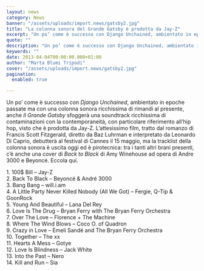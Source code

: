 ```yaml
---
layout: news
category: News
banner: "/assets/uploads/import.news/gatsby2.jpg"
title: "La colonna sonora del Grande Gatsby è prodotta da Jay-Z"
excerpt: "Un po’ come è successo con Django Unchained, ambientato in epoche passate ma con una colonna sonora ricchissima di rimandi al presente, anche Il Grande Gatsby sfoggerà una soundtrack ricchissima di contaminazioni con la contemporaneità, con particolare riferimento all’hip hop, visto che è prodotta da Jay-Z. L’attesissimo film, tratto dal romanzo di Francis Scott Fitzgerald, [&hellip"
quote: ""
description: "Un po’ come è successo con Django Unchained, ambientato in epoche passate ma con una colonna sonora ricchissima di rimandi al presente, anche Il Grande Gatsby sfoggerà una soundtrack ricchissima di contaminazioni con la contemporaneità, con particolare riferimento all’hip hop, visto che è prodotta da Jay-Z. L’attesissimo film, tratto dal romanzo di Francis Scott Fitzgerald, [&hellip"
keywords: ""
date: 2013-04-04T00:00:00.000+01:00
author: "Marta Blumi Tripodi"
cover: "/assets/uploads/import.news/gatsby2.jpg"
pagination:
  enabled: true

---
```


Un po’ come è successo con _Django Unchained_, ambientato in epoche passate ma con una colonna sonora ricchissima di rimandi al presente, anche _Il Grande Gatsby_ sfoggerà una soundtrack ricchissima di contaminazioni con la contemporaneità, con particolare riferimento all’hip hop, visto che è prodotta da Jay-Z. L’attesissimo film, tratto dal romanzo di Francis Scott Fitzgerald, diretto da Baz Luhrman e interpretato da Leonardo Di Caprio, debutterà al festival di Cannes il 15 maggio, ma la tracklist della colonna sonora è uscita oggi ed è pirotecnica: tra i tanti altri brani presenti, c’è anche una cover di _Back to Black_ di Amy Winehouse ad opera di Andre 3000 e Beyoncé. Eccola qui.

1\. 100$ Bill – Jay-Z  
2\. Back To Black – Beyoncé & André 3000  
3\. Bang Bang – will.i.am  
4\. A Little Party Never Killed Nobody (All We Got) – Fergie, Q-Tip & GoonRock  
5\. Young And Beautiful – Lana Del Rey  
6\. Love Is The Drug – Bryan Ferry with The Bryan Ferry Orchestra  
7\. Over The Love – Florence + The Machine  
8\. Where The Wind Blows – Coco O. of Quadron  
9\. Crazy in Love – Emeli Sandé and The Bryan Ferry Orchestra  
10\. Together – The xx  
11\. Hearts A Mess – Gotye  
12\. Love Is Blindness – Jack White  
13\. Into the Past – Nero  
14\. Kill and Run – Sia